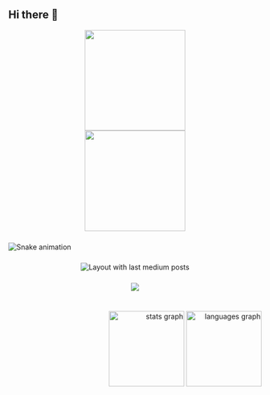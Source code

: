 ## Hi there 👋

<!--
**sushitrash503/sushitrash503** is a ✨ _special_ ✨ repository because its `README.md` (this file) appears on your GitHub profile.

Here are some ideas to get you started:

- 🔭 I’m currently working on ...
- 🌱 I’m currently learning ...
- 👯 I’m looking to collaborate on ...
- 🤔 I’m looking for help with ...
- 💬 Ask me about ...
- 📫 How to reach me: ...
- 😄 Pronouns: ...
- ⚡ Fun fact: ...
-->
<div align="center">
  <img height="200" src="https://i.pinimg.com/564x/f3/a7/ec/f3a7ecc2d045ed2a453c7fcb882d9872.jpg"  />
</div>

<div align="center">
  <img height="200" src="https://i.pinimg.com/564x/f3/a7/ec/f3a7ecc2d045ed2a453c7fcb882d9872.jpg"  />
</div>

###

<img src="https://raw.githubusercontent.com/Sushitrash503/Sushitrash503/output/snake.svg" alt="Snake animation" />

###

<div align="center">
  <img src="https://github-read-medium-git-main.pahlevikun.vercel.app/latest?limit=4" alt="Layout with last medium posts"  />
</div>

###

<div align="center">
  <img src="https://profile-counter.glitch.me/Sushitrash503/count.svg?"  />
</div>

###

<br clear="both">

<div align="right">
  <img src="https://github-readme-stats.vercel.app/api?username=Sushitrash503&hide_title=false&hide_rank=false&show_icons=true&include_all_commits=true&count_private=true&disable_animations=false&theme=dracula&locale=en&hide_border=false&order=1" height="150" alt="stats graph"  />
  <img src="https://github-readme-stats.vercel.app/api/top-langs?username=Sushitrash503&locale=en&hide_title=true&layout=compact&card_width=320&langs_count=5&theme=dracula&hide_border=true&order=2" height="150" alt="languages graph"  />
</div>

###
